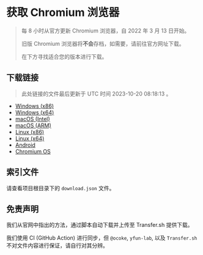 # 获取 Chromium 浏览器

> 每 8 小时从官方更新 Chromium 浏览器，自 2022 年 3 月 13 日开始。
> 
> 旧版 Chromium 浏览器将**不会**存档，如需要，请前往官方网址下载。
>
> 在下方寻找适合您的版本进行下载。

## 下载链接

> 此处链接的文件最后更新于 UTC 时间 2023-10-20 08:18:13
。

- [Windows (x86)](https://transfer.sh/LPSpKCYtvV/Win.zip)
- [Windows (x64)](https://transfer.sh/mKyve3TQ7r/Win_x64.zip)
- [macOS (Intel)](https://transfer.sh/uFFJ6Ff1v3/Mac.zip)
- [macOS (ARM)](https://transfer.sh/91zXecFHPE/Mac_Arm.zip)
- [Linux (x86)](https://transfer.sh/w6Kw2YSEfB/Linux.zip)
- [Linux (x64)](https://transfer.sh/ShopFJmcTO/Linux_x64.zip)
- [Android](https://transfer.sh/oi9N6gC4hV/Android.zip)
- [Chromium OS](https://transfer.sh/wtykNyS3jm/Linux_ChromiumOS_Full.zip)

## 索引文件

请查看项目根目录下的 `download.json` 文件。

## 免责声明

我们从官网中指出的方法，通过脚本自动下载并上传至 Transfer.sh 提供下载。

我们使用 CI (GitHub Action) 进行同步，但 `@ocoke`, `yfun-lab`, 以及 `Transfer.sh` 不对文件内容进行保证，请自行对其分辨。
